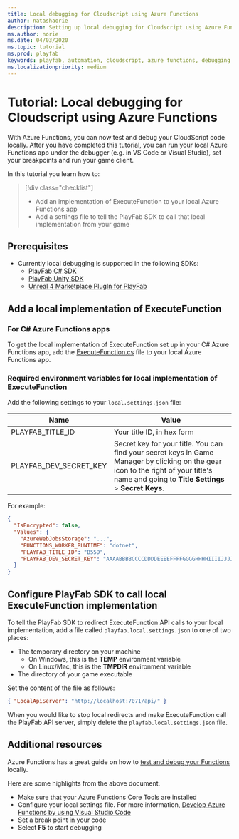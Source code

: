 ```yaml
---
title: Local debugging for Cloudscript using Azure Functions
author: natashaorie
description: Setting up local debugging for Cloudscript using Azure Functions
ms.author: norie
ms.date: 04/03/2020
ms.topic: tutorial
ms.prod: playfab
keywords: playfab, automation, cloudscript, azure functions, debugging
ms.localizationpriority: medium
---
```

# Tutorial: Local debugging for Cloudscript using Azure Functions

With Azure Functions, you can now test and debug your CloudScript code locally. After you have completed this tutorial, you can run your local Azure Functions app under the debugger (e.g. in VS Code or Visual Studio), set your breakpoints and run your game client.

In this tutorial you learn how to:

> [!div class="checklist"]
> * Add an implementation of ExecuteFunction to your local Azure Functions app
> * Add a settings file to tell the PlayFab SDK to call that local implementation from your game

## Prerequisites

* Currently local debugging is supported in the following SDKs: 
  * [PlayFab C# SDK](https://github.com/PlayFab/CSharpSDK)
  * [PlayFab Unity SDK](https://github.com/PlayFab/UnitySDK)
  * [Unreal 4 Marketplace PlugIn for PlayFab](https://github.com/PlayFab/UnrealMarketplacePlugin)

## Add a local implementation of ExecuteFunction

### For C# Azure Functions apps

To get the local implementation of ExecuteFunction set up in your C# Azure Functions app, add the [ExecuteFunction.cs](https://github.com/PlayFab/pf-af-devfuncs/blob/master/csharp/ExecuteFunction.cs) file to your local Azure Functions app.

### Required environment variables for local implementation of ExecuteFunction

Add the following settings to your `local.settings.json` file:

| Name | Value |
|--|--|
| PLAYFAB_TITLE_ID | Your title ID, in hex form |
| PLAYFAB_DEV_SECRET_KEY | Secret key for your title. You can find your secret keys in Game Manager by clicking on the gear icon to the right of your title's name and going to **Title Settings** > **Secret Keys**. | 

For example:

``` JSON
{
  "IsEncrypted": false,
  "Values": {
    "AzureWebJobsStorage": "...",
    "FUNCTIONS_WORKER_RUNTIME": "dotnet",
    "PLAYFAB_TITLE_ID": "B55D",
    "PLAYFAB_DEV_SECRET_KEY": "AAAABBBBCCCCDDDDEEEEFFFFGGGGHHHHIIIIJJJJKKKKLLLLMM"
  }
}
```

## Configure PlayFab SDK to call local ExecuteFunction implementation

To tell the PlayFab SDK to redirect ExecuteFunction API calls to your local implementation, add a file called `playfab.local.settings.json` to one of two places:

* The temporary directory on your machine
   * On Windows, this is the **TEMP** environment variable
   * On Linux/Mac, this is the **TMPDIR** environment variable
* The directory of your game executable  

Set the content of the file as follows:

``` JSON
{ "LocalApiServer": "http://localhost:7071/api/" }
```

When you would like to stop local redirects and make ExecuteFunction call the PlayFab API server, simply delete the `playfab.local.settings.json` file.

## Additional resources

Azure Functions has a great guide on how to [test and debug your Functions](https://docs.microsoft.com/azure/azure-functions/functions-develop-local) locally.

Here are some highlights from the above document.

* Make sure that your Azure Functions Core Tools are installed
* Configure your local settings file. For more information, [Develop Azure Functions by using Visual Studio Code](https://docs.microsoft.com/azure/azure-functions/functions-develop-vs-code?tabs=nodejs#local-settings-file)
* Set a break point in your code
* Select **F5** to start debugging
